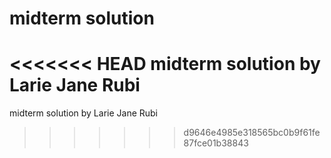 # midterm solution

<<<<<<< HEAD
midterm solution by Larie Jane Rubi
=======
midterm solution by Larie Jane Rubi
>>>>>>> d9646e4985e318565bc0b9f61fe87fce01b38843
